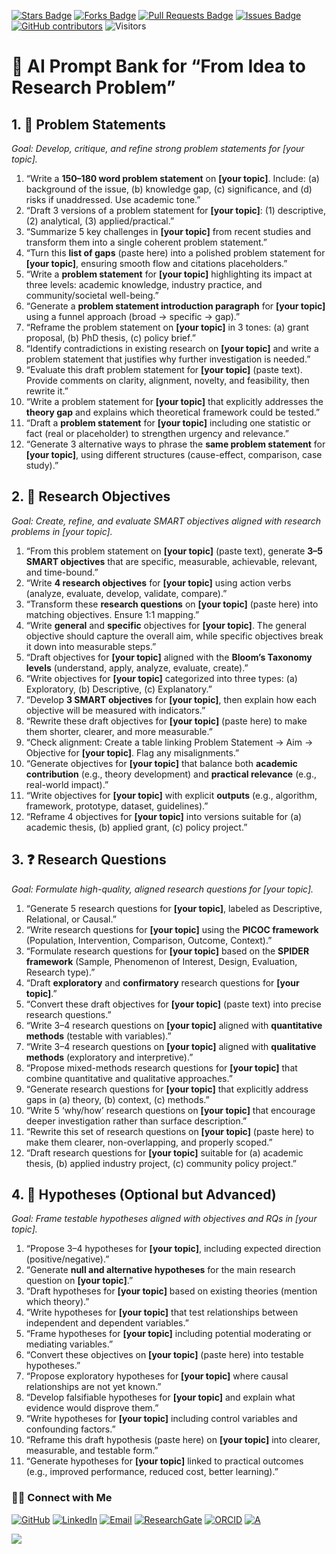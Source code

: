 <a href="https://github.com/drshahizan/short-course/stargazers"><img src="https://img.shields.io/github/stars/drshahizan/short-course" alt="Stars Badge"/></a>
<a href="https://github.com/drshahizan/short-course/network/members"><img src="https://img.shields.io/github/forks/drshahizan/short-course" alt="Forks Badge"/></a>
<a href="https://github.com/drshahizan/short-course/pulls"><img src="https://img.shields.io/github/issues-pr/drshahizan/short-course" alt="Pull Requests Badge"/></a>
<a href="https://github.com/drshahizan/short-course"><img src="https://img.shields.io/github/issues/drshahizan/short-course" alt="Issues Badge"/></a>
<a href="https://github.com/drshahizan/short-course/graphs/contributors"><img alt="GitHub contributors" src="https://img.shields.io/github/contributors/drshahizan/short-course?color=2b9348"></a>
![Visitors](https://api.visitorbadge.io/api/visitors?path=https%3A%2F%2Fgithub.com%2Fdrshahizan%2Fshort-course&labelColor=%23d9e3f0&countColor=%23697689&style=flat)

# 📝 AI Prompt Bank for “From Idea to Research Problem”

## 1. 📌 Problem Statements

*Goal: Develop, critique, and refine strong problem statements for \[your topic].*

1. “Write a **150–180 word problem statement** on **\[your topic]**. Include: (a) background of the issue, (b) knowledge gap, (c) significance, and (d) risks if unaddressed. Use academic tone.”
2. “Draft 3 versions of a problem statement for **\[your topic]**: (1) descriptive, (2) analytical, (3) applied/practical.”
3. “Summarize 5 key challenges in **\[your topic]** from recent studies and transform them into a single coherent problem statement.”
4. “Turn this **list of gaps** (paste here) into a polished problem statement for **\[your topic]**, ensuring smooth flow and citations placeholders.”
5. “Write a **problem statement** for **\[your topic]** highlighting its impact at three levels: academic knowledge, industry practice, and community/societal well-being.”
6. “Generate a **problem statement introduction paragraph** for **\[your topic]** using a funnel approach (broad → specific → gap).”
7. “Reframe the problem statement on **\[your topic]** in 3 tones: (a) grant proposal, (b) PhD thesis, (c) policy brief.”
8. “Identify contradictions in existing research on **\[your topic]** and write a problem statement that justifies why further investigation is needed.”
9. “Evaluate this draft problem statement for **\[your topic]** (paste text). Provide comments on clarity, alignment, novelty, and feasibility, then rewrite it.”
10. “Write a problem statement for **\[your topic]** that explicitly addresses the **theory gap** and explains which theoretical framework could be tested.”
11. “Draft a **problem statement** for **\[your topic]** including one statistic or fact (real or placeholder) to strengthen urgency and relevance.”
12. “Generate 3 alternative ways to phrase the **same problem statement** for **\[your topic]**, using different structures (cause-effect, comparison, case study).”

## 2. 🎯 Research Objectives

*Goal: Create, refine, and evaluate SMART objectives aligned with research problems in \[your topic].*

1. “From this problem statement on **\[your topic]** (paste text), generate **3–5 SMART objectives** that are specific, measurable, achievable, relevant, and time-bound.”
2. “Write **4 research objectives** for **\[your topic]** using action verbs (analyze, evaluate, develop, validate, compare).”
3. “Transform these **research questions** on **\[your topic]** (paste here) into matching objectives. Ensure 1:1 mapping.”
4. “Write **general** and **specific** objectives for **\[your topic]**. The general objective should capture the overall aim, while specific objectives break it down into measurable steps.”
5. “Draft objectives for **\[your topic]** aligned with the **Bloom’s Taxonomy levels** (understand, apply, analyze, evaluate, create).”
6. “Write objectives for **\[your topic]** categorized into three types: (a) Exploratory, (b) Descriptive, (c) Explanatory.”
7. “Develop **3 SMART objectives** for **\[your topic]**, then explain how each objective will be measured with indicators.”
8. “Rewrite these draft objectives for **\[your topic]** (paste here) to make them shorter, clearer, and more measurable.”
9. “Check alignment: Create a table linking Problem Statement → Aim → Objective for **\[your topic]**. Flag any misalignments.”
10. “Generate objectives for **\[your topic]** that balance both **academic contribution** (e.g., theory development) and **practical relevance** (e.g., real-world impact).”
11. “Write objectives for **\[your topic]** with explicit **outputs** (e.g., algorithm, framework, prototype, dataset, guidelines).”
12. “Reframe 4 objectives for **\[your topic]** into versions suitable for (a) academic thesis, (b) applied grant, (c) policy project.”

## 3. ❓ Research Questions

*Goal: Formulate high-quality, aligned research questions for \[your topic].*

1. “Generate 5 research questions for **\[your topic]**, labeled as Descriptive, Relational, or Causal.”
2. “Write research questions for **\[your topic]** using the **PICOC framework** (Population, Intervention, Comparison, Outcome, Context).”
3. “Formulate research questions for **\[your topic]** based on the **SPIDER framework** (Sample, Phenomenon of Interest, Design, Evaluation, Research type).”
4. “Draft **exploratory** and **confirmatory** research questions for **\[your topic]**.”
5. “Convert these draft objectives for **\[your topic]** (paste text) into precise research questions.”
6. “Write 3–4 research questions on **\[your topic]** aligned with **quantitative methods** (testable with variables).”
7. “Write 3–4 research questions on **\[your topic]** aligned with **qualitative methods** (exploratory and interpretive).”
8. “Propose mixed-methods research questions for **\[your topic]** that combine quantitative and qualitative approaches.”
9. “Generate research questions for **\[your topic]** that explicitly address gaps in (a) theory, (b) context, (c) methods.”
10. “Write 5 ‘why/how’ research questions on **\[your topic]** that encourage deeper investigation rather than surface description.”
11. “Rewrite this set of research questions on **\[your topic]** (paste here) to make them clearer, non-overlapping, and properly scoped.”
12. “Draft research questions for **\[your topic]** suitable for (a) academic thesis, (b) applied industry project, (c) community policy project.”

## 4. 🧪 Hypotheses (Optional but Advanced)

*Goal: Frame testable hypotheses aligned with objectives and RQs in \[your topic].*

1. “Propose 3–4 hypotheses for **\[your topic]**, including expected direction (positive/negative).”
2. “Generate **null and alternative hypotheses** for the main research question on **\[your topic]**.”
3. “Draft hypotheses for **\[your topic]** based on existing theories (mention which theory).”
4. “Write hypotheses for **\[your topic]** that test relationships between independent and dependent variables.”
5. “Frame hypotheses for **\[your topic]** including potential moderating or mediating variables.”
6. “Convert these objectives on **\[your topic]** (paste here) into testable hypotheses.”
7. “Propose exploratory hypotheses for **\[your topic]** where causal relationships are not yet known.”
8. “Develop falsifiable hypotheses for **\[your topic]** and explain what evidence would disprove them.”
9. “Write hypotheses for **\[your topic]** including control variables and confounding factors.”
10. “Reframe this draft hypothesis (paste here) on **\[your topic]** into clearer, measurable, and testable form.”
11. “Generate hypotheses for **\[your topic]** linked to practical outcomes (e.g., improved performance, reduced cost, better learning).”


### 🙌🏻 Connect with Me
<p align="left">
    <a href="https://github.com/drshahizan" target="_blank"><img alt="GitHub" src="https://img.shields.io/badge/-@drshahizan-181717?style=flat-square&logo=GitHub&logoColor=white"></a>
    <a href="https://www.linkedin.com/in/drshahizan" target="_blank"><img alt="LinkedIn" src="https://img.shields.io/badge/-drshahizan-blue?style=flat-square&logo=Linkedin&logoColor=white&link=https://www.linkedin.com/in/drshahizan/"></a>
    <a href="mailto:shahizan@utm.my" target="_blank"><img alt="Email" src="https://img.shields.io/badge/-shahizan@utm.my-c14438?style=flat-square&logo=Gmail&logoColor=white&link=mailto:shahizan@utm.my.com"></a>
    <a href="https://www.researchgate.net/profile/Mohd-Othman-28" target="_blank"><img alt="ResearchGate" src="https://img.shields.io/badge/-ResearchGate-00CCBB?style=flat-square&logo=ResearchGate&logoColor=white"></a>
    <a href="https://orcid.org/0000-0003-4261-1873" target="_blank"><img alt="ORCID" src="https://img.shields.io/badge/-ORCID-A6CE39?style=flat-square&logo=ORCID&logoColor=white"></a> 
 <a href="https://visitorbadge.io/status?path=https%3A%2F%2Fgithub.com%2Fdrshahizan" target="_blank"><img alt="A" src="https://api.visitorbadge.io/api/visitors?path=https%3A%2F%2Fgithub.com%2Fdrshahizan&labelColor=%23697689&countColor=%23555555&style=plastic"></a>
 
![](https://hit.yhype.me/github/profile?user_id=81284918)
</p>
